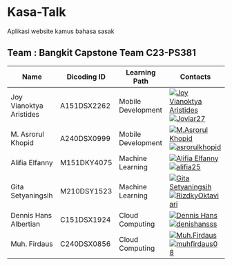 # Kasa-Talk 

Aplikasi website kamus bahasa sasak


## Team : Bangkit Capstone Team C23-PS381

| Name                    | Dicoding ID  | Learning Path      | Contacts                                                                                                                                                                                |
| ----------------------- | ----------- | ------------------ | --------------------------------------------------------------------------------------------------------------------------------------------------------------------------------------- |
| Joy Vianoktya Aristides | A151DSX2262 | Mobile Development | [![Joy Vianoktya Aristides](/contacts/LinkedIn.png)](https://www.linkedin.com/in/joyvianoktya/) [![Joviar27](/contacts/Github.png)](https://github.com/Joviar27)                        |
| M. Asrorul Khopid       | A240DSX0999 | Mobile Development | [![M.Asrorul Khopid](/contacts/LinkedIn.png)](https://www.linkedin.com/in/asrorul-khopid-39b567272/) [![asrorulkhopid](/contacts/Github.png)](https://github.com/asrorulkhopid)         |
| Alifia Elfanny          | M151DKY4075 | Machine Learning   | [![Alifia Elfanny](/contacts/LinkedIn.png)](https://www.linkedin.com/in/alifiaelfanny25/) [![alifia25](/contacts/Github.png)](https://github.com/alifia25)                              |
| Gita Setyaningsih       | M210DSY1523 | Machine Learning   | [![Gita Setyaningsih](/contacts/LinkedIn.png)](https://www.linkedin.com/in/gita-setyaningsih-657996242/) [![RizdkyOktaviari](/contacts/Github.png)](https://github.com/RizdkyOktaviari) |
| Dennis Hans Albertian   | C151DSX1924 | Cloud Computing    | [![Dennis Hans](/contacts/LinkedIn.png)](https://www.linkedin.com/in/dennis-hans/) [![denishansss](/contacts/Github.png)](https://github.com/dennishansss)                              |
| Muh. Firdaus            | C240DSX0856 | Cloud Computing    | [![Muh.Firdaus](/contacts/LinkedIn.png)](https://www.linkedin.com/in/muh-firdaus-b3333a230/) [![muhfirdaus08](/contacts/Github.png)](https://github.com/muhfirdaus08)                   |

